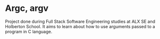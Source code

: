 # Argc, argv

Project done during Full Stack Software Engineering studies at ALX SE and Holberton School. It aims to learn about how to use arguments passed to a program in C language.
